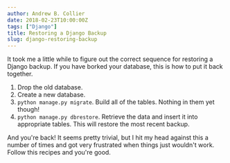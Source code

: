 ```yaml
---
author: Andrew B. Collier
date: 2018-02-23T10:00:00Z
tags: ["Django"]
title: Restoring a Django Backup
slug: django-restoring-backup
---
```


It took me a little while to figure out the correct sequence for restoring a Django backup. If you have borked your database, this is how to put it back together.

<!--more-->

1. Drop the old database.
2. Create a new database.
3. `python manage.py migrate`. Build all of the tables. Nothing in them yet though!
4. `python manage.py dbrestore`. Retrieve the data and insert it into appropriate tables. This will restore the most recent backup.

And you're back! It seems pretty trivial, but I hit my head against this a number of times and got very frustrated when things just wouldn't work. Follow this recipes and you're good.